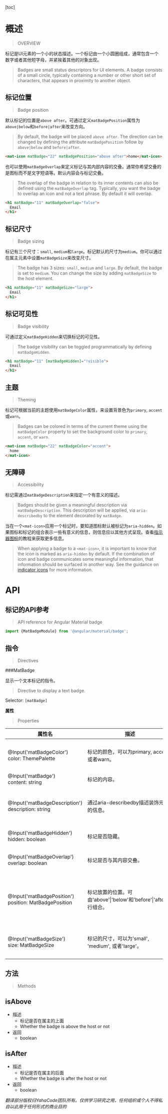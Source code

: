 [toc]

# 概述

> OVERVIEW

标记是UI元素的一个小的状态描述。一个标记由一个小圆圈组成，通常包含一个数字或者其他短字母，并紧挨着其他的对象出现。

> Badges are small status descriptors for UI elements. A badge consists of a small circle, typically containing a number or other short set of characters, that appears in proximity to another object.

## 标记位置

> Badge position

默认标记的位置是`above after`。可通过定义`matBadgePosition`属性为`above|below`和`before|after`来改变方向。

> By default, the badge will be placed `above after`. The direction can be changed by defining the attribute `matBadgePosition` follow by `above|below` and `before|after`.

```html
<mat-icon matBadge="22" matBadgePosition="above after">home</mat-icon>
```

也可以使用`matBadgeOverlap`来定义标记与其内部内容的交叠。通常你希望交叠的是图标而不是文字短语等。默认内容会与标记交叠。

> The overlap of the badge in relation to its inner contents can also be defined using the `matBadgeOverlap` tag. Typically, you want the badge to overlap an icon and not a text phrase. By default it will overlap.

```html
<h1 matBadge="11" matBadgeOverlap="false">
  Email
</h1>
```

## 标记尺寸

> Badge sizing

标记有三个尺寸：`small`, `medium`和`large`。标记默认的尺寸为`medium`。你可以通过在属主元素中设置`matBadgeSize`来改变尺寸。

> The badge has 3 sizes: `small`, `medium` and `large`. By default, the badge is set to `medium`. You can change the size by adding `matBadgeSize` to the host element.

```html
<h1 matBadge="11" matBadgeSize="large">
  Email
</h1>
```

## 标记可见性

> Badge visibility

可通过定义`matBadgeHidden`来切换标记的可见性。

> The badge visibility can be toggled programmatically by defining `matBadgeHidden`.

```html
<h1 matBadge="11" [matBadgeHidden]="!visible">
  Email
</h1>
```

## 主题

> Theming

标记可根据当前的主题使用`matBadgeColor`属性，来设置背景色为`primary`, `accent`或`warn`。

> Badges can be colored in terms of the current theme using the `matBadgeColor` property to set the background color to `primary`, `accent`, or `warn`.

```html
<mat-icon matBadge="22" matBadgeColor="accent">
  home
</mat-icon>
```

## 无障碍

> Accessibility

标记需通过`matBadgeDescription`来指定一个有意义的描述。

> Badges should be given a meaningful description via `matBadgeDescription`. This description will be applied, via `aria-describedby` to the element decorated by `matBadge`.

当在一个`<mat-icon>`应用一个标记时，要知道图标默认被标记为`aria-hidden`。如果图标和标记的组合表示一些有意义的信息，则信息应以其他方式呈现。查看[指示器图标](https://material.angular.io/components/badge/overview#indicator-icons)的教程来获取更多信息。

> When applying a badge to a `<mat-icon>`, it is important to know that the icon is marked as `aria-hidden` by default. If the combination of icon and badge communicates some meaningful information, that information should be surfaced in another way. See the guidance on [indicator icons](https://material.angular.io/components/badge/overview#indicator-icons) for more information.

# API

## 标记的API参考

> API reference for Angular Material badge

```typescript
import {MatBadgeModule} from '@angular/material/badge';
```

## 指令

> Directives

###MatBadge

显示一个文本标记的指令。

> Directive to display a text badge.

Selector: `[matBadge]`

**属性**

> Properties

属性名|描述|Description
-|-|-
@Input('matBadgeColor')<br>color: ThemePalette|标记的颜色，可以为primary, accent, 或者warn。|The color of the badge. Can be primary, accent, or warn.
@Input('matBadge')<br>content: string|标记的内容。|The content for the badge
@Input('matBadgeDescription')<br>description: string|通过aria-describedby描述装饰元素的信息。|Message used to describe the decorated element via aria-describedby
@Input('matBadgeHidden')<br>hidden: boolean|标记是否隐藏。|Whether the badge is hidden.
@Input('matBadgeOverlap')<br>overlap: boolean|标记是否与其内容交叠。|Whether the badge should overlap its contents or not
@Input('matBadgePosition')<br>position: MatBadgePosition|标记放置的位置。可由'above'\|'below'和'before'\|'after'进行组合。|Position the badge should reside. Accepts any combination of 'above'\|'below' and 'before'\|'after'
@Input('matBadgeSize')<br>size: MatBadgeSize|标记的尺寸，可以为'small', 'medium', 或者'large'。|Size of the badge. Can be 'small', 'medium', or 'large'.

## 方法

> Methods

isAbove
---
- 描述
  - 标记是否在属主的上面
  - Whether the badge is above the host or not
- 返回
  - boolean

isAfter
---
- 描述
  - 标记是否在属主的后面
  - Whether the badge is after the host or not
- 返回
  - boolean

*翻译部分版权归YahaCode团队所有。仅供学习研究之用，任何组织或个人不得私自以此用于任何形式的商业目的*